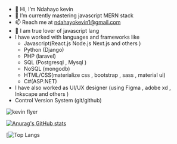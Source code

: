 - 👋 Hi, I’m Ndahayo kevin
- 👀 I’m currently mastering javascript MERN stack 
- 📫 Reach me at ndahayokevin1@gmail.com
- 💞️ I am true lover of javascript lang
- I have worked with languages and frameworks like 
    * Javascript(React.js Node.js  Next.js and others )
    * Python (Django)
    * PHP (laravel)
    * SQL (Postgresql , Mysql )
    * NoSQL (mongodb)
    * HTML/CSS(materialize css , bootstrap , sass , material ui)
    * C#(ASP.NET)
- I have also worked as UI/UX designer (using Figma , adobe xd , Inkscape and others )
- Control Version System (git/github)

![kevin flyer](https://user-images.githubusercontent.com/89461855/135661476-e71cfa18-959e-4fc1-ae99-f3f59b5b9fa8.png)

[![Anurag's GitHub stats](https://github-readme-stats.vercel.app/api?username=kevinNdahayo)](https://github.com/kevinNdahayo/github-readme-stats)

[![Top Langs](https://github-readme-stats.vercel.app/api/top-langs/?username=kevinNdahayo&exclude_repo=github-readme-stats,kevinNdahayo.github.io)
